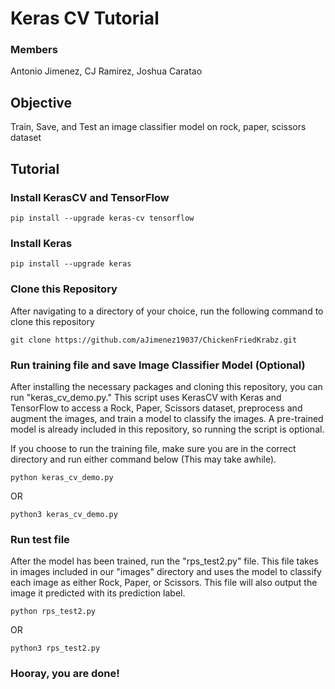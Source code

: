 # Keras CV Tutorial
### Members 
Antonio Jimenez, CJ Ramirez, Joshua Caratao
## Objective
Train, Save, and Test an image classifier model on rock, paper, scissors dataset
## Tutorial
### Install KerasCV and TensorFlow
    pip install --upgrade keras-cv tensorflow
### Install Keras
    pip install --upgrade keras

### Clone this Repository
After navigating to a directory of your choice, run the following command to clone this repository

    git clone https://github.com/aJimenez19037/ChickenFriedKrabz.git

### Run training file and save Image Classifier Model (Optional)
After installing the necessary packages and cloning this repository, you can run "keras_cv_demo.py." This script uses KerasCV with Keras and TensorFlow to access a Rock, Paper, Scissors dataset, preprocess and augment the images, and train a model to classify the images. A pre-trained model is already included in this repository, so running the script is optional.

If you choose to run the training file, make sure you are in the correct directory and run either command below (This may take awhile).

    python keras_cv_demo.py

OR

    python3 keras_cv_demo.py


### Run test file
After the model has been trained, run the "rps_test2.py" file. This file takes in images included in our "images" directory and uses the model to classify each image as either Rock, Paper, or Scissors. This file will also output the image it predicted with its prediction label.

    python rps_test2.py

OR

    python3 rps_test2.py

### Hooray, you are done!



